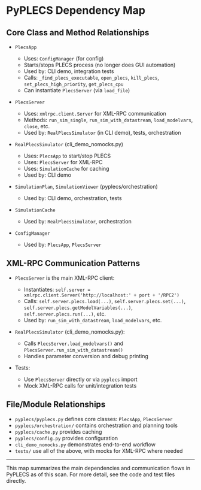 # PyPLECS Dependency Map

## Core Class and Method Relationships

- `PlecsApp`
  - Uses: `ConfigManager` (for config)
  - Starts/stops PLECS process (no longer does GUI automation)
  - Used by: CLI demo, integration tests
  - Calls: `_find_plecs_executable`, `open_plecs`, `kill_plecs`, `set_plecs_high_priority`, `get_plecs_cpu`
  - Can instantiate `PlecsServer` (via `load_file`)

- `PlecsServer`
  - Uses: `xmlrpc.client.Server` for XML-RPC communication
  - Methods: `run_sim_single`, `run_sim_with_datastream`, `load_modelvars`, `close`, etc.
  - Used by: `RealPlecsSimulator` (in CLI demo), tests, orchestration

- `RealPlecsSimulator` (cli_demo_nomocks.py)
  - Uses: `PlecsApp` to start/stop PLECS
  - Uses: `PlecsServer` for XML-RPC
  - Uses: `SimulationCache` for caching
  - Used by: CLI demo

- `SimulationPlan`, `SimulationViewer` (pyplecs/orchestration)
  - Used by: CLI demo, orchestration, tests

- `SimulationCache`
  - Used by: `RealPlecsSimulator`, orchestration

- `ConfigManager`
  - Used by: `PlecsApp`, `PlecsServer`

## XML-RPC Communication Patterns

- `PlecsServer` is the main XML-RPC client:
  - Instantiates: `self.server = xmlrpc.client.Server('http://localhost:' + port + '/RPC2')`
  - Calls: `self.server.plecs.load(...)`, `self.server.plecs.set(...)`, `self.server.plecs.getModelVariables(...)`, `self.server.plecs.run(...)`, etc.
  - Used by: `run_sim_with_datastream`, `load_modelvars`, etc.

- `RealPlecsSimulator` (cli_demo_nomocks.py):
  - Calls `PlecsServer.load_modelvars()` and `PlecsServer.run_sim_with_datastream()`
  - Handles parameter conversion and debug printing

- Tests:
  - Use `PlecsServer` directly or via `pyplecs` import
  - Mock XML-RPC calls for unit/integration tests

## File/Module Relationships

- `pyplecs/pyplecs.py` defines core classes: `PlecsApp`, `PlecsServer`
- `pyplecs/orchestration/` contains orchestration and planning tools
- `pyplecs/cache.py` provides caching
- `pyplecs/config.py` provides configuration
- `cli_demo_nomocks.py` demonstrates end-to-end workflow
- `tests/` use all of the above, with mocks for XML-RPC where needed

---

This map summarizes the main dependencies and communication flows in PyPLECS as of this scan. For more detail, see the code and test files directly.
